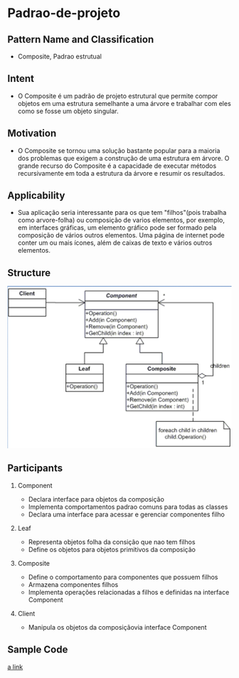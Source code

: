 # Padrao-de-projeto

## Pattern Name and Classification
- Composite, Padrao estrutual

## Intent
- O Composite é um padrão de projeto estrutural que permite compor objetos em uma estrutura semelhante a uma árvore e trabalhar com eles como se fosse um objeto singular.

## Motivation
- O Composite se tornou uma solução bastante popular para a maioria dos problemas que exigem a construção de uma estrutura em árvore. O grande recurso do Composite é a capacidade de executar métodos recursivamente em toda a estrutura da árvore e resumir os resultados.

## Applicability
- Sua aplicação seria interessante para os que tem "filhos"(pois trabalha como arvore-folha) ou composição de varios elementos, por exemplo, em interfaces gráficas, um elemento gráfico pode ser formado pela composição de vários outros elementos. Uma página de internet pode conter um ou mais ícones, além de caixas de texto e vários outros elementos.

## Structure
![alt text](https://github.com/TakumaShimabukuro/Padrao-de-projeto/blob/master/images/StructureComposite.png)

## Participants
1. Component
   - Declara interface para objetos da composição
   - Implementa comportamentos padrao comuns para todas as classes
   - Declara uma interface para acessar e gerenciar componentes filho
 
2. Leaf
   - Representa objetos folha da consição que nao tem filhos
   - Define os objetos para objetos primitivos da composição

3. Composite
   - Define o comportamento para componentes que possuem filhos
   - Armazena componentes filhos
   - Implementa operações relacionadas a filhos e definidas na interface Component
 
4. Client
   - Manipula os objetos da composiçãovia interface Component


## Sample Code
[a link](https://github.com/TakumaShimabukuro)
